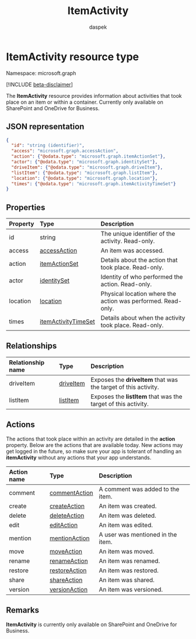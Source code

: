 ﻿---
author: daspek
description: "The ItemActivity resource provides information about activities that took place on an item or within a container."
ms.date: 09/14/2017
title: ItemActivity
localization_priority: Normal
doc_type: resourcePageType
ms.prod: ""
---

# ItemActivity resource type

Namespace: microsoft.graph

[!INCLUDE [beta-disclaimer](../../includes/beta-disclaimer.md)]

The **ItemActivity** resource provides information about activities that took place on an item or within a container.
Currently only available on SharePoint and OneDrive for Business.

## JSON representation

<!-- {
  "blockType": "resource",
  "optionalProperties": [ ],
  "keyProperty": "id",
  "@type": "microsoft.graph.itemActivity",
  "@type.aka": "oneDrive.activityEntity"
}-->

```json
{
  "id": "string (identifier)",
  "access": "microsoft.graph.accessAction",
  "action": {"@odata.type": "microsoft.graph.itemActionSet"},
  "actor": {"@odata.type": "microsoft.graph.identitySet"},
  "driveItem": {"@odata.type": "microsoft.graph.driveItem"},
  "listItem": {"@odata.type": "microsoft.graph.listItem"},
  "location": {"@odata.type": "microsoft.graph.location"},
  "times": {"@odata.type": "microsoft.graph.itemActivityTimeSet"}
}
```

## Properties

| Property | Type                    | Description                                                  |
| :------- | :---------------------- | :----------------------------------------------------------- |
| id       | string                  | The unique identifier of the activity. Read-only.            |
| access   | [accessAction][]        | An item was accessed.                                        |
| action   | [itemActionSet][]       | Details about the action that took place. Read-only.         |
| actor    | [identitySet][]         | Identity of who performed the action. Read-only.             |
| location | [location][]            | Physical location where the action was performed. Read-only. |
| times    | [itemActivityTimeSet][] | Details about when the activity took place. Read-only.       |

[identitySet]: identityset.md
[itemActionSet]: itemactionset.md
[itemActivityTimeSet]: itemactivitytimeset.md

## Relationships

| Relationship name | Type          | Description                                                     |
| :---------------- | :------------ | :-------------------------------------------------------------- |
| driveItem         | [driveItem][] | Exposes the **driveItem** that was the target of this activity. |
| listItem          | [listItem][]  | Exposes the **listItem** that was the target of this activity.  |

[driveItem]: driveitem.md
[listItem]: listitem.md

## Actions

The actions that took place within an activity are detailed in the **action** property.
Below are the actions that are available today.
New actions may get logged in the future, so make sure your app is tolerant of handling an **itemActivity** without any actions that your app understands.

| Action name | Type              | Description                       |
| :---------- | :---------------- | :-------------------------------- |
| comment     | [commentAction][] | A comment was added to the item.  |
| create      | [createAction][]  | An item was created.              |
| delete      | [deleteAction][]  | An item was deleted.              |
| edit        | [editAction][]    | An item was edited.               |
| mention     | [mentionAction][] | A user was mentioned in the item. |
| move        | [moveAction][]    | An item was moved.                |
| rename      | [renameAction][]  | An item was renamed.              |
| restore     | [restoreAction][] | An item was restored.             |
| share       | [shareAction][]   | An item was shared.               |
| version     | [versionAction][] | An item was versioned.            |

[accessAction]: accessaction.md
[commentAction]: commentaction.md
[createAction]: createaction.md
[deleteAction]: deleteaction.md
[editAction]: editaction.md
[location]: location.md
[mentionAction]: mentionaction.md
[moveAction]: moveaction.md
[renameAction]: renameaction.md
[restoreAction]: restoreaction.md
[shareAction]: shareaction.md
[versionAction]: versionaction.md

## Remarks

**ItemActivity** is currently only available on SharePoint and OneDrive for Business.

<!--
{
  "type": "#page.annotation",
  "description": "The ItemActivity object provides information about an activity that took place on an item.",
  "keywords": "activities,activity,action",
  "section": "documentation",
  "tocPath": "Resources/ItemActivity",
  "suppressions": []
}
-->
